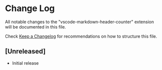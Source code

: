 # Change Log

All notable changes to the "vscode-markdown-header-counter" extension will be documented in this file.

Check [Keep a Changelog](http://keepachangelog.com/) for recommendations on how to structure this file.

## [Unreleased]

- Initial release